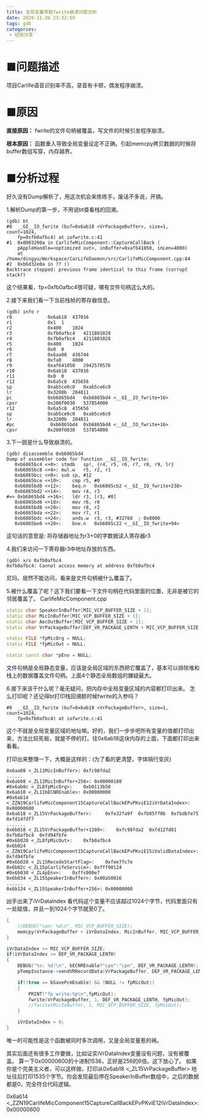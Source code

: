 ```yaml
---
title: 全局变量导致fwrite崩溃问题分析
date: 2020-11-26 23:32:59
tags: gdb
categories:
 - 经验分享
---
```

# ■问题描述
项目Carlife语音识别率不高，录音有卡顿，偶发程序崩溃。
# ■原因
**直接原因：**
fwrite的文件句柄被覆盖，写文件的时候引发程序崩溃。

**根本原因：**
函数重入导致全局变量设定不正确。引起memcpy拷贝数据的时候将buffer数组写穿，内存越界。

# ■分析过程
好久没有Dump解析了，用这次机会来练练手，废话不多说，开搞。

1.解析Dump的第一步，不用说bt查看栈的回溯。
```shell
(gdb) bt
#0  __GI__IO_fwrite (buf=0x6ab18 <VrPackageBuffer>, size=1, count=1024, 
    fp=0xfb0afbc4) at iofwrite.c:41
#1  0x0003200a in CarlifeMicComponent::CaptureCallBack (
    pAppleHandle=<optimized out>, inBuffer=0xaf641050, inLen=4000)
    at /home/dingyu/Workspace/CarLifeDaemon/src/CarlifeMicComponent.cpp:84
#2  0xb6d32e0a in ?? ()
Backtrace stopped: previous frame identical to this frame (corrupt stack?)
```
这个结果看，fp=0xfb0afbc4很可疑，哪有文件句柄这么大的。

2.接下来我们看一下当前栈帧的寄存器信息。
```shell
(gdb) info r
r0             0x6ab18	437016
r1             0x1	1
r2             0x400	1024
r3             0xfb0afbc4	4211801028
r4             0xfb0afbc4	4211801028
r5             0x400	1024
r6             0x0	0
r7             0x6aa08	436744
r8             0xfa0	4000
r9             0xaf641050	2942570576
r10            0x6ab18	437016
r11            0x0	0
r12            0x6a5c8	435656
sp             0xab5ce6c0	0xab5ce6c0
lr             0x3200b	204811
pc             0xb6865bd4	0xb6865bd4 <__GI__IO_fwrite+16>
cpsr           0x200f0030	537854000
r12            0x6a5c8	435656
sp             0xab5ce6c0	0xab5ce6c0
lr             0x3200b	204811
#pc             0xb6865bd4	0xb6865bd4 <__GI__IO_fwrite+16>
cpsr           0x200f0030	537854000
```
3.下一跳是什么导致崩溃的。
```shell
(gdb) disassemble 0xb6865bd4
Dump of assembler code for function __GI__IO_fwrite:
   0xb6865bc4 <+0>:	stmdb	sp!, {r4, r5, r6, r7, r8, r9, lr}
   0xb6865bc8 <+4>:	mul.w	r5, r2, r1
   0xb6865bcc <+8>:	sub	sp, #12
   0xb6865bce <+10>:	cmp	r5, #0
   0xb6865bd0 <+12>:	beq.n	0xb6865cb2 <__GI__IO_fwrite+238>
   0xb6865bd2 <+14>:	mov	r4, r3
#=> 0xb6865bd4 <+16>:	ldr	r3, [r3, #0]
   0xb6865bd6 <+18>:	mov	r6, r0
   0xb6865bd8 <+20>:	mov	r8, r2
   0xb6865bda <+22>:	mov	r7, r1
   0xb6865bdc <+24>:	ands.w	r3, r3, #32768	; 0x8000
   0xb6865be0 <+28>:	bne.n	0xb6865c22 <__GI__IO_fwrite+94>
```
这句话的意思是: 将存储器地址为r3+0的字数据读入寄存器r3

4.我们来访问一下寄存器r3中地址存放的东西。
```shell
(gdb) x/x 0xfb0afbc4
0xfb0afbc4:	Cannot access memory at address 0xfb0afbc4
```
尼玛，居然不能访问，看来是文件句柄被什么覆盖了。

5.被什么覆盖了呢？这下我们要看一下文件句柄在代码里面的位置，无非是被它的邻居覆盖了。
CarlifeMicComponent.cpp
```cpp
static char SpeakerInBuffer[MIC_VCP_BUFFER_SIZE + 1];
static char MicInBuffer[MIC_VCP_BUFFER_SIZE + 1];
static char AecOutBuffer[MIC_VCP_BUFFER_SIZE + 1];
static char VrPackageBuffer[DEF_VR_PACKAGE_LENTH + MIC_VCP_BUFFER_SIZE + 1];

static FILE *fpMicOrg = NULL;
static FILE *fpMicOut = NULL;

static const char *pEnv = NULL;
```
文件句柄是全局静态变量，应该是全局区域的东西把它覆盖了，基本可以排除堆和栈上的数据覆盖文件句柄。上面4个静态全局数组的嫌疑最大。

6.接下来该干什么呢？毫无疑问，把内存中全局变量区域的内容都打印出来。
怎么打印呢？还记得bt打印栈回溯额时候fwrite的入参吗？
```shell
#0  __GI__IO_fwrite (buf=0x6ab18 <VrPackageBuffer>, size=1, count=1024, 
    fp=0xfb0afbc4) at iofwrite.c:41
```
这个不就是全局变量区域的地址嘛。好的，我们一步步吧所有变量的值都打印出来，方法比较死板，就是不停的打。往0x6ab18这块内存的上面，下面都打印出来看看。

打印出来整理一下，大概是这样的：(为了看的更清楚，字体隔行变灰)
```shell
0x6aa08 <_ZL11MicInBuffer>:	0xfc98fda2
......
0x6ab08 <_ZL11MicInBuffer+256>:	0x00000100
#0x6ab0c <_ZL8fpMicOrg>:	0xb0113b50
0x6ab10 <_ZL11bECNREnable>:	0x00000000
#0x6ab14 <_ZZN19CarlifeMicComponent15CaptureCallBackEPvPKviE12iVrDataIndex>:	0x00000600
0x6ab18 <_ZL15VrPackageBuffer>:		0xfe32fa9f	0xfb05ff0b	0xfbdbfe75	0xfd14fdf7
.......
0x6b018 <_ZL15VrPackageBuffer+1280>:	0xfc98fda2	0xfd12fd81	0xfb0afbc4	0xfd94fbfe
#0x6b020 <_ZL8fpMicOut>:	0xfb0afbc4
0x6b024 <_ZZN19CarlifeMicComponent15CaptureCallBackEPvPKviE15iValidDataIndex>:	0xfd94fbfe
#0x6b028 <_ZL15RecodeStartFlag>:	0xfee7fc7e
0x6b02c <_ZL15pCarlifeService>:	0xfff90124
#0x6b030 <_ZL4pEnv>:	0xffc000e7
0x6b034 <_ZL15SpeakerInBuffer>:	0x00a50016
......
0x6b134 <_ZL15SpeakerInBuffer+256>:	0x00000000
```
凶手出来了iVrDataIndex 看代码这个变量不应该超过1024个字节，代码里面只有一处赋值，并且一到1024个字节就至0了。
```cpp
{
    //DEBUG("cpn: %d\n", MIC_VCP_BUFFER_SIZE);
    memcpy(VrPackageBuffer + iVrDataIndex, MicInBuffer, MIC_VCP_BUFFER_SIZE);
}

iVrDataIndex += MIC_VCP_BUFFER_SIZE;
if(iVrDataIndex >= DEF_VR_PACKAGE_LENTH)
{
    DEBUG("%s: %d!\n", bECNREnable?"cpe":"cpn", DEF_VR_PACKAGE_LENTH);
    pTempInstance->sendVRRecordData(VrPackageBuffer, DEF_VR_PACKAGE_LENTH, 0);

    if((true == bSavePcmEnable) && (NULL != fpMicOut))
    {
    	PRINT("fp_write:%p\n",fpMicOut);
        fwrite(VrPackageBuffer, 1, DEF_VR_PACKAGE_LENTH, fpMicOut);
        //fwrite(MicInBuffer, 1, MIC_VCP_BUFFER_SIZE, fpMicOut);
    }

    iVrDataIndex = 0;
}
```
唯一的可能性是这个函数被同时多次调用，又是全局变量惹的祸。

其实后面还有很多工作要做，比如证实iVrDataIndex变量没有问题，没有被覆盖。
算一下0x00000600的十进制1536，正好是256的6倍。这下放心了。
如果你是个完美主义者，可以这样做，打印从0x6ab18 <_ZL15VrPackageBuffer>
地址往后打印1535个字节。你会发现最后停在SpeakerInBuffer数组中，之后的数据都是0，完全符合代码逻辑。

0x6ab14 <_ZZN19CarlifeMicComponent15CaptureCallBackEPvPKviE12iVrDataIndex>:	0x00000600


